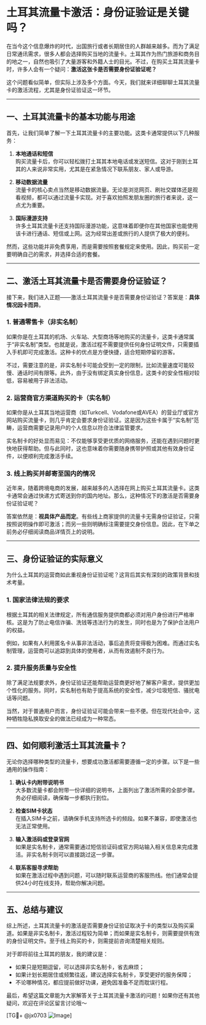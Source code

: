 # 土耳其流量卡激活：身份证验证是关键吗？

在当今这个信息爆炸的时代，出国旅行或者长期居住的人群越来越多。而为了满足日常通讯需求，很多人都会选择购买当地的流量卡。土耳其作为热门旅游和商务目的地之一，自然也吸引了大量游客和外籍人士的目光。不过，在购买土耳其流量卡时，许多人会有一个疑问：**激活这张卡是否需要身份证验证呢？**

这个问题看似简单，但实际上涉及多个方面。今天，我们就来详细聊聊土耳其流量卡的激活流程，尤其是身份证验证这一环节。

---

## 一、土耳其流量卡的基本功能与用途

首先，让我们简单了解一下土耳其流量卡的主要功能。这类卡通常提供以下几种服务：

1. **本地通话和短信**  
   购买流量卡后，你可以轻松拨打土耳其本地电话或发送短信。这对于刚到土耳其的人来说非常实用，尤其是在紧急情况下联系朋友、家人或导游。

2. **移动数据流量**  
   流量卡的核心卖点当然是移动数据流量。无论是浏览网页、刷社交媒体还是观看视频，都可以通过流量卡实现。对于喜欢拍照发朋友圈的旅行者来说，这一点尤为重要。

3. **国际漫游支持**  
   许多土耳其流量卡还支持国际漫游功能，这意味着即便你在其他国家也能使用该卡进行通话、短信或上网。这为经常出差或旅行的人提供了极大的便利。

然而，这些功能并非免费享用，而是需要按照套餐规定来使用。因此，购买前一定要明确自己的需求，并选择合适的套餐。

---

## 二、激活土耳其流量卡是否需要身份证验证？

接下来，我们进入正题——激活土耳其流量卡是否需要身份证验证？答案是：**具体情况因卡而异**。

### 1. **普通零售卡（非实名制）**
如果你是在土耳其的机场、火车站、大型商场等地购买的流量卡，这类卡通常属于“非实名制”类型。也就是说，激活过程不需要提供任何身份证明文件，只需要插入手机即可完成激活。这种卡的优点是方便快捷，适合短期停留的游客。

不过，需要注意的是，非实名制卡可能会受到一定的限制，比如流量速度可能较慢、通话时间有限等。此外，由于没有绑定真实身份信息，这类卡的安全性相对较低，容易被用于非法活动。

### 2. **运营商官方渠道购买的卡（实名制）**
如果你是从土耳其当地运营商（如Turkcell、Vodafone或AVEA）的营业厅或官方网站购买流量卡，则几乎肯定会要求身份证验证。这是因为这些卡属于“实名制”范畴，运营商需要记录用户的个人信息以符合法律监管要求。

实名制卡的好处显而易见：不仅能够享受更优质的网络服务，还能在遇到问题时更快地获得帮助。但与此同时，这也意味着你需要随身携带护照或其他有效身份证件，以便顺利完成激活手续。

### 3. **线上购买并邮寄至国内的情况**
近年来，随着跨境电商的发展，越来越多的人选择在网上购买土耳其流量卡。这类卡通常会通过快递方式寄送到你的国内地址。那么，这种情况下的激活是否需要身份证验证呢？

答案依然是：**视具体产品而定**。有些线上商家提供的流量卡无需身份证验证，只需按照说明操作即可激活；而另一些则明确标注需要提交身份信息。因此，在下单之前务必仔细阅读商品详情页上的说明。

---

## 三、身份证验证的实际意义

为什么土耳其的运营商如此重视身份证验证呢？这背后其实有深刻的政策背景和技术考量。

### 1. **国家法律法规的要求**
根据土耳其的相关法律规定，所有通信服务提供商都必须对用户身份进行严格审核。这是为了防止电信诈骗、洗钱等违法行为的发生，同时也是为了保护合法用户的权益。

例如，如果有人利用匿名卡从事非法活动，事后追责将变得极为困难。而通过实名制管理，运营商可以追踪到具体的使用者，从而有效遏制不良行为。

### 2. **提升服务质量与安全性**
除了满足法规要求外，身份证验证还能帮助运营商更好地了解客户需求，提供更加个性化的服务。同时，实名制也有助于提高系统的安全性，减少垃圾短信、骚扰电话等问题。

当然，对于普通用户而言，身份证验证可能会带来一些不便。但在现代社会中，这种牺牲隐私换取安全的做法已经成为一种常态。

---

## 四、如何顺利激活土耳其流量卡？

无论你选择哪种类型的流量卡，想要成功激活都需要遵循一定的步骤。以下是一些通用的操作指南：

1. **确认卡内附带说明书**  
   大多数流量卡都会附带一份详细的说明书，上面列出了激活所需的全部步骤。务必仔细阅读，确保每一步都执行到位。

2. **检查SIM卡状态**  
   在插入SIM卡之前，请确保手机支持所选卡的频段。如果不兼容，即使激活也无法正常使用。

3. **输入激活码或登录官网**  
   如果是实名制卡，通常需要通过短信验证码或官方网站输入相关信息来完成激活。非实名制卡则可以直接跳过这一步骤。

4. **联系客服寻求帮助**  
   如果在激活过程中遇到问题，可以随时联系运营商的客服热线。他们通常会提供24小时在线支持，帮助你解决问题。

---

## 五、总结与建议

综上所述，土耳其流量卡的激活是否需要身份证验证取决于卡的类型以及购买渠道。如果是非实名制卡，激活过程较为简单；而如果是实名制卡，则需要提供有效的身份证明文件。至于线上购买的卡，则需提前咨询清楚相关规则。

对于即将前往土耳其的朋友，我的建议是：

- 如果只是短期逗留，可以选择非实名制卡，省去麻烦；
- 如果计划长期居住或频繁往返，建议选择实名制卡，享受更好的服务保障；
- 不论哪种情况，都应提前做好功课，避免因准备不足而耽误行程。

最后，希望这篇文章能为大家解答关于土耳其流量卡激活的问题！如果你还有其他疑问，欢迎在评论区留言讨论哦～

[TG💪+ @jx0703 ![Image](https://github.com/user-attachments/assets/dbca1d08-cadb-493c-b0ec-ad6f7a83f270)]